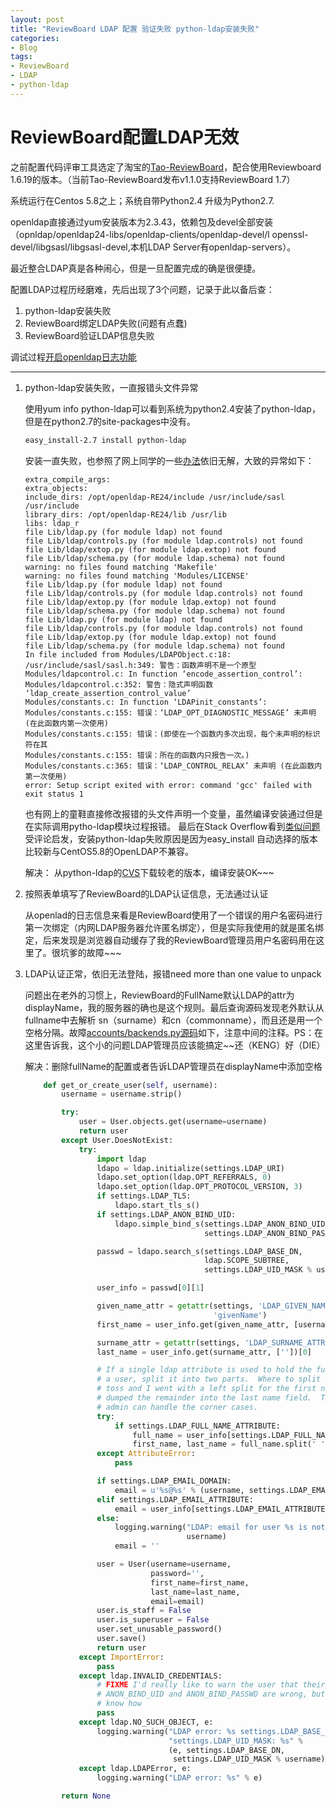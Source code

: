 ```yaml
---
layout: post
title: "ReviewBoard LDAP 配置 验证失败 python-ldap安装失败"
categories:
- Blog
tags:
- ReviewBoard
- LDAP
- python-ldap
---
```

ReviewBoard配置LDAP无效
======================
之前配置代码评审工具选定了淘宝的[Tao-ReviewBoard](http://code.taobao.org/p/tao-reviewboard/wiki/index/)，配合使用Reviewboard 1.6.19的版本。（当前Tao-ReviewBoard发布v1.1.0支持ReviewBoard 1.7）

系统运行在Centos 5.8之上；系统自带Python2.4 升级为Python2.7.

openldap直接通过yum安装版本为2.3.43，依赖包及devel全部安装（opnldap/openldap24-libs/openldap-clients/openldap-devel/l openssl-devel/libgsasl/libgsasl-devel,本机LDAP Server有openldap-servers）。

最近整合LDAP真是各种闹心，但是一旦配置完成的确是很便捷。

配置LDAP过程历经磨难，先后出现了3个问题，记录于此以备后查：

1. python-ldap安装失败
2. ReviewBoard绑定LDAP失败(问题有点蠢)
3. ReviewBoard验证LDAP信息失败

调试过程[开启openldap日志功能](http://www.cnblogs.com/moonson/archive/2009/11/06/1597302.html)

-------------------------------------------------

1. python-ldap安装失败，一直报错头文件异常

    使用yum info python-ldap可以看到系统为python2.4安装了python-ldap，但是在python2.7的site-packages中没有。

    ```sh
    easy_install-2.7 install python-ldap
    ```

    安装一直失败，也参照了网上同学的一些[办法](http://nilm61.iteye.com/blog/1779136)依旧无解，大致的异常如下：

    ```
    extra_compile_args: 
    extra_objects: 
    include_dirs: /opt/openldap-RE24/include /usr/include/sasl /usr/include
    library_dirs: /opt/openldap-RE24/lib /usr/lib
    libs: ldap_r
    file Lib/ldap.py (for module ldap) not found
    file Lib/ldap/controls.py (for module ldap.controls) not found
    file Lib/ldap/extop.py (for module ldap.extop) not found
    file Lib/ldap/schema.py (for module ldap.schema) not found
    warning: no files found matching 'Makefile'
    warning: no files found matching 'Modules/LICENSE'
    file Lib/ldap.py (for module ldap) not found
    file Lib/ldap/controls.py (for module ldap.controls) not found
    file Lib/ldap/extop.py (for module ldap.extop) not found
    file Lib/ldap/schema.py (for module ldap.schema) not found
    file Lib/ldap.py (for module ldap) not found
    file Lib/ldap/controls.py (for module ldap.controls) not found
    file Lib/ldap/extop.py (for module ldap.extop) not found
    file Lib/ldap/schema.py (for module ldap.schema) not found
    In file included from Modules/LDAPObject.c:18:
    /usr/include/sasl/sasl.h:349: 警告：函数声明不是一个原型
    Modules/ldapcontrol.c: In function ‘encode_assertion_control’:
    Modules/ldapcontrol.c:352: 警告：隐式声明函数 ‘ldap_create_assertion_control_value’
    Modules/constants.c: In function ‘LDAPinit_constants’:
    Modules/constants.c:155: 错误：‘LDAP_OPT_DIAGNOSTIC_MESSAGE’ 未声明 (在此函数内第一次使用)
    Modules/constants.c:155: 错误：(即使在一个函数内多次出现，每个未声明的标识符在其
    Modules/constants.c:155: 错误：所在的函数内只报告一次。)
    Modules/constants.c:365: 错误：‘LDAP_CONTROL_RELAX’ 未声明 (在此函数内第一次使用)
    error: Setup script exited with error: command 'gcc' failed with exit status 1
    ```

    也有网上的童鞋直接修改报错的头文件声明一个变量，虽然编译安装通过但是在实际调用pytho-ldap模块过程报错。
    最后在Stack Overflow看到[类似问题]()受评论启发，安装python-ldap失败原因是因为easy_install 自动选择的版本比较新与CentOS5.8的OpenLDAP不兼容。

    解决：
    从python-ldap的[CVS]()下载较老的版本，编译安装OK~~~

2. 按照表单填写了ReviewBoard的LDAP认证信息，无法通过认证

    从openlad的日志信息来看是ReviewBoard使用了一个错误的用户名密码进行第一次绑定（内网LDAP服务器允许匿名绑定），但是实际我使用的就是匿名绑定，后来发现是浏览器自动缓存了我的ReviewBoard管理员用户名密码用在这里了。很坑爹的故障~~~
    

3. LDAP认证正常，依旧无法登陆，报错need more than one value to unpack

    问题出在老外的习惯上，ReviewBoard的FullName默认LDAP的attr为displayName，我的服务器的确也是这个规则。最后查询源码发现老外默认从fullname中去解析 sn（surname）和cn（commonname），而且还是用一个空格分隔。故障[accounts/backends.py源码](https://github.com/reviewboard/reviewboard/blob/b23dd1f809583f02a5062778ecf0955b8ed9a299/reviewboard/accounts/backends.py)如下，注意中间的注释。PS：在这里告诉我，这个小的问题LDAP管理员应该能搞定~~还（KENG）好（DIE）
	
	解决：删除fullName的配置或者告诉LDAP管理员在displayName中添加空格
    
    ```python
        def get_or_create_user(self, username):
            username = username.strip()

            try:
                user = User.objects.get(username=username)
                return user
            except User.DoesNotExist:
                try:
                    import ldap
                    ldapo = ldap.initialize(settings.LDAP_URI)
                    ldapo.set_option(ldap.OPT_REFERRALS, 0)
                    ldapo.set_option(ldap.OPT_PROTOCOL_VERSION, 3)
                    if settings.LDAP_TLS:
                        ldapo.start_tls_s()
                    if settings.LDAP_ANON_BIND_UID:
                        ldapo.simple_bind_s(settings.LDAP_ANON_BIND_UID,
                                            settings.LDAP_ANON_BIND_PASSWD)

                    passwd = ldapo.search_s(settings.LDAP_BASE_DN,
                                            ldap.SCOPE_SUBTREE,
                                            settings.LDAP_UID_MASK % username)

                    user_info = passwd[0][1]

                    given_name_attr = getattr(settings, 'LDAP_GIVEN_NAME_ATTRIBUTE',
                                              'givenName')
                    first_name = user_info.get(given_name_attr, [username])[0]

                    surname_attr = getattr(settings, 'LDAP_SURNAME_ATTRIBUTE', 'sn')
                    last_name = user_info.get(surname_attr, [''])[0]

                    # If a single ldap attribute is used to hold the full name of
                    # a user, split it into two parts.  Where to split was a coin
                    # toss and I went with a left split for the first name and
                    # dumped the remainder into the last name field.  The system
                    # admin can handle the corner cases.
                    try:
                        if settings.LDAP_FULL_NAME_ATTRIBUTE:
                            full_name = user_info[settings.LDAP_FULL_NAME_ATTRIBUTE][0]
                            first_name, last_name = full_name.split(' ', 1)
                    except AttributeError:
                        pass

                    if settings.LDAP_EMAIL_DOMAIN:
                        email = u'%s@%s' % (username, settings.LDAP_EMAIL_DOMAIN)
                    elif settings.LDAP_EMAIL_ATTRIBUTE:
                        email = user_info[settings.LDAP_EMAIL_ATTRIBUTE][0]
                    else:
                        logging.warning("LDAP: email for user %s is not specified",
                                        username)
                        email = ''

                    user = User(username=username,
                                password='',
                                first_name=first_name,
                                last_name=last_name,
                                email=email)
                    user.is_staff = False
                    user.is_superuser = False
                    user.set_unusable_password()
                    user.save()
                    return user
                except ImportError:
                    pass
                except ldap.INVALID_CREDENTIALS:
                    # FIXME I'd really like to warn the user that their
                    # ANON_BIND_UID and ANON_BIND_PASSWD are wrong, but I don't
                    # know how
                    pass
                except ldap.NO_SUCH_OBJECT, e:
                    logging.warning("LDAP error: %s settings.LDAP_BASE_DN: %s "
                                    "settings.LDAP_UID_MASK: %s" %
                                    (e, settings.LDAP_BASE_DN,
                                     settings.LDAP_UID_MASK % username))
                except ldap.LDAPError, e:
                    logging.warning("LDAP error: %s" % e)

            return None
    ```